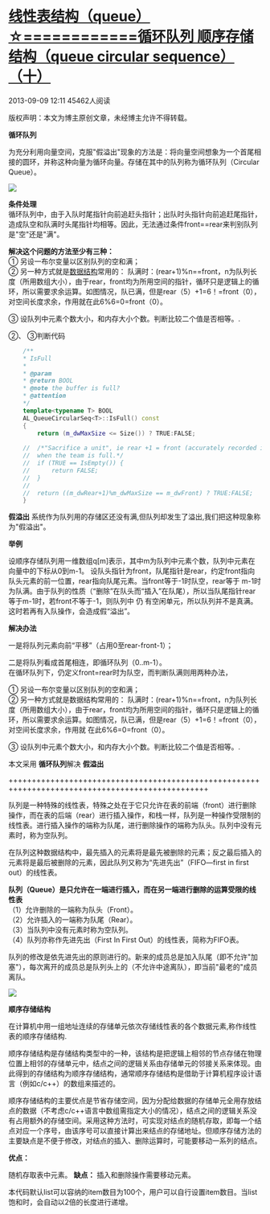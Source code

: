 # [线性表结构（queue）☆============循环队列 顺序存储结构（queue circular sequence）（十）][0]


 2013-09-09 12:11  45462人阅读 

版权声明：本文为博主原创文章，未经博主允许不得转载。

**循环队列**

为充分利用向量空间，克服"假溢出"现象的方法是：将向量空间想象为一个首尾相接的圆环，并称这种向量为循环向量。存储在其中的队列称为循环队列（Circular Queue）。

![][10]

   
 **条件处理**   
  循环队列中，由于入队时尾指针向前追赶头指针；出队时头指针向前追赶尾指针，造成队空和队满时头尾指针均相等。因此，无法通过条件front==rear来判别队列是"空"还是"满"。

  **解决这个问题的方法至少有三种：**  
   ① 另设一布尔变量以区别队列的空和满；  
   ② 另一种方式就是[数据结构][11]常用的： 队满时：(rear+1)%n==front，n为队列长度（所用数组大小），由于rear，front均为所用空间的指针，循环只是逻辑上的循环，所以需要求余运算。如图情况，队已满，但是rear（5）+1=6！=front（0），对空间长度求余，作用就在此6%6=0=front（0）。

   ③ 设队列中元素个数大小，和内存大小个数。判断比较二个值是否相等。.

 ②、 ③判断代码

```c++
    /**
    * IsFull
    *
    * @param
    * @return BOOL
    * @note the buffer is full?
    * @attention
    */
    template<typename T> BOOL 
    AL_QueueCircularSeq<T>::IsFull() const
    {
        return (m_dwMaxSize <= Size()) ? TRUE:FALSE;
    
    //  /*"Sacrifice a unit", ie rear +1 = front (accurately recorded is (rear +1)% m = front, m is the queue capacity) 
    //  when the team is full.*/
    //  if (TRUE == IsEmpty()) {
    //      return FALSE;
    //  }
    // 
    //  return ((m_dwRear+1)%m_dwMaxSize == m_dwFront) ? TRUE:FALSE;
    }
```
  
  
**假溢出**   系统作为队列用的存储区还没有满,但队列却发生了溢出,我们把这种现象称为"假溢出"。

  **举例**

设顺序存储队列用一维数组q[m]表示，其中m为队列中元素个数，队列中元素在向量中的下标从0到m-1。 设队头指针为front，队尾指针是rear，约定front指向队头元素的前一位置，rear指向队尾元素。当front等于-1时队空，rear等于 m-1时为队满。由于队列的性质（“删除”在队头而“插入”在队尾），所以当队尾指针rear等于m-1时，若front不等于-1，则队列中 仍 有空闲单元，所以队列并不是真满。这时若再有入队操作，会造成假“溢出”。

  
**解决办法**  
  
  一是将队列元素向前“平移”（占用0至rear-front-1）；

 二是将队列看成首尾相连，即循环队列（0..m-1）。  
   在循环队列下，仍定义front=rear时为队空，而判断队满则用两种办法，

  ① 另设一布尔变量以区别队列的空和满；  
  ② 另一种方式就是数据结构常用的： 队满时：(rear+1)%n==front，n为队列长度（所用数组大小），由于rear，front均为所用空间的指针，循环只是逻辑上的循环，所以需要求余运算。如图情况，队已满，但是rear（5）+1=6！=front（0），对空间长度求余，作用就  在此6%6=0=front（0）。

  ③ 设队列中元素个数大小，和内存大小个数。判断比较二个值是否相等。.

本文采用 **循环队列**解决 **假溢出**

+++++++++++++++++++++++++++++++++++++++++++++++++++++++++++++++++++++++++++++++++++++++++++++++++

队列是一种特殊的线性表，特殊之处在于它只允许在表的前端（front）进行删除操作，而在表的后端（rear）进行插入操作，和栈一样，队列是一种操作受限制的线性表。进行插入操作的端称为队尾，进行删除操作的端称为队头。队列中没有元素时，称为空队列。

在队列这种数据结构中，最先插入的元素将是最先被删除的元素；反之最后插入的元素将是最后被删除的元素，因此队列又称为“先进先出”（FIFO—first in first out）的线性表。

**队列（Queue）是只允许在一端进行插入，而在另一端进行删除的运算受限的线性表**  
（1）允许删除的一端称为队头（Front）。  
（2）允许插入的一端称为队尾（Rear）。  
（3）当队列中没有元素时称为空队列。  
（4）队列亦称作先进先出（First In First Out）的线性表，简称为FIFO表。

队列的修改是依先进先出的原则进行的。新来的成员总是加入队尾（即不允许"加塞"），每次离开的成员总是队列头上的（不允许中途离队），即当前"最老的"成员离队。

![][13]

 **顺序存储结构**

在计算机中用一组地址连续的存储单元依次存储线性表的各个数据元素,称作线性表的顺序存储结构.

  
顺序存储结构是存储结构类型中的一种，该结构是把逻辑上相邻的节点存储在物理位置上相邻的存储单元中，结点之间的逻辑关系由存储单元的邻接关系来体现。由此得到的存储结构为顺序存储结构，通常顺序存储结构是借助于计算机程序设计语言（例如c/c++）的数组来描述的。

  
顺序存储结构的主要优点是节省存储空间，因为分配给数据的存储单元全用存放结点的数据（不考虑c/c++语言中数组需指定大小的情况），结点之间的逻辑关系没有占用额外的存储空间。采用这种方法时，可实现对结点的随机存取，即每一个结点对应一个序号，由该序号可以直接计算出来结点的存储地址。但顺序存储方法的主要缺点是不便于修改，对结点的插入、删除运算时，可能要移动一系列的结点。

**优点：**

随机存取表中元素。
**缺点：**
插入和删除操作需要移动元素。

  
本代码默认list可以容纳的item数目为100个，用户可以自行设置item数目。当list饱和时，会自动以2倍的长度进行递增。

[0]: /xiaoting451292510/article/details/11473415
[10]: http://img.blog.csdn.net/20130909114919765
[11]: http://lib.csdn.net/base/datastructure
[12]: #
[13]: http://img.blog.csdn.net/20130906170207890